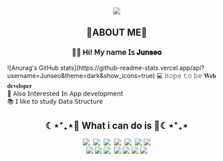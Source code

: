 <h3 align="center"> 
<img src="https://capsule-render.vercel.app/api?type=waving&color=80CAFF&height=250&section=header&text=Welcome%20 to my page&fontColor=FFFFFF&fontSize=60" />
</h3>
<h2 align="center"> 🤍ABOUT ME🤍</h2>

<p align="center">
<h3 align="center">
👋🏻 Hi! 𝖬𝗒 𝗇𝖺𝗆𝖾 𝖨𝗌 𝐉𝐮𝐧𝐬𝐞𝐨 
</h3>
![Anurag's GitHub stats](https://github-readme-stats.vercel.app/api?username=Junseo&theme=dark&show_icons=true)
💻 𝙷𝚘𝚙𝚎 𝚝𝚘 𝚋𝚎 𝐖𝐞𝐛 𝐝𝐞𝐯𝐞𝐥𝐨𝐩𝐞𝐫
<br>
 📱 𝖠𝗅𝗌𝗈 𝖨𝗇𝗍𝖾𝗋𝖾𝗌𝗍𝖾𝖽 𝖨𝗇 𝖠𝗉𝗉 𝖽𝖾𝗏𝖾𝗅𝗈𝗉𝗆𝖾𝗇𝗍
<br>
📚 𝖨 𝗅i𝗄𝖾 𝗍𝗈 𝗌𝗍𝗎𝖽𝗒 𝖣𝖺𝗍𝖺 𝖲𝗍𝗋𝗎𝖼𝗍𝗎𝗋𝖾
<br>
<h2 align="center">☾⋆⁺₊⋆💙 What i can do is 💙☾⋆⁺₊⋆</h2>
 <p align="center">
  <img src="https://img.shields.io/badge/Python-3776AB?style=flat&logo=python&logoColor=white"/>&nbsp
  <img src="https://img.shields.io/badge/Java-007396?style=flat&logo=java&logoColor=white"/>&nbsp
  <img src="https://img.shields.io/badge/spring-6DB33F?style=flat&logo=spring&logoColor=white"/>&nbsp
  <img src="https://img.shields.io/badge/SpringBoot-6DB33F?style=flat&logo=springboot&logoColor=white"/>&nbsp
  <img src="https://img.shields.io/badge/C++-00599C?style=flat&logo=c%2B%2B&logoColor=white"/>&nbsp
  <img src="https://img.shields.io/badge/node.js-339933?style=flat&logo=Node.js&logoColor=white">
  <img src="https://img.shields.io/badge/html5-E34F26?style=flat&logo=html5&logoColor=white"> 
  <br>
  <img src="https://img.shields.io/badge/css-1572B6?style=flat&logo=css3&logoColor=white"> 
  <img src="https://img.shields.io/badge/javascript-F7DF1E?style=flate&logo=javascript&logoColor=black"> 
  <img src="https://img.shields.io/badge/MySQL-4479A1?style=flat&logo=mysql&logoColor=white"/>&nbsp
  <img src="https://img.shields.io/badge/Git-F05032?style=flat&logo=git&logoColor=white"/>
  <img src="https://img.shields.io/badge/mongoDB-47A248?style=flat&logo=MongoDB&logoColor=white">
  <img src="https://img.shields.io/badge/Arduino-00979D?style=flat-square&logo=Arduino&logoColor=white"/>
  <img src="https://img.shields.io/badge/github-181717?style=flat&logo=github&logoColor=white">
</p>
</h3>
</p>

